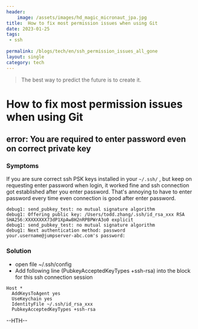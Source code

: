 ```yaml
---
header:
    image: /assets/images/hd_magic_micronaut_jpa.jpg
title:  How to fix most permission issues when using Git
date: 2023-01-25
tags:
 - ssh
 
permalink: /blogs/tech/en/ssh_permission_issues_all_gone
layout: single
category: tech
---
```


> The best way to predict the future is to create it.

# How to fix most permission issues when using Git
## error: You are required to enter password even on correct private key
### Symptoms
If you are sure correct ssh PSK keys installed in your `~/.ssh/` , but keep on requesting enter password when login, it worked fine and ssh connection got established after you enter password. That's annoying to have to enter password every time even connection is good after enter password.

```shell
debug1: send_pubkey_test: no mutual signature algorithm
debug1: Offering public key: /Users/todd.zhang/.ssh/id_rsa_xxx RSA SHA256:XXXXXXXX73dP1XpAw8H2nRPBPWrA3o0 explicit
debug1: send_pubkey_test: no mutual signature algorithm
debug1: Next authentication method: password
your.username@jumpserver-abc.com's password:
```
### Solution
- open file ~/.ssh/config
- Add following line (PubkeyAcceptedKeyTypes +ssh-rsa) into the block for this ssh connection session 

```shell
Host *
  AddKeysToAgent yes
  UseKeychain yes
  IdentityFile ~/.ssh/id_rsa_xxx
  PubkeyAcceptedKeyTypes +ssh-rsa
```

--HTH--



